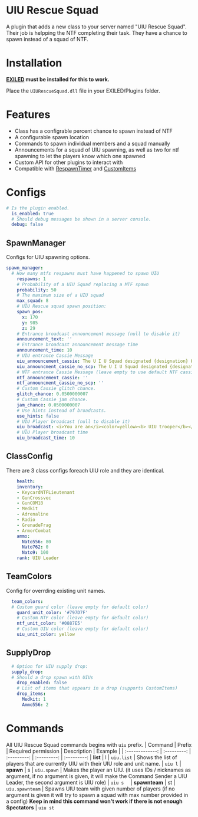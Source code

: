 # UIU Rescue Squad

A plugin that adds a new class to your server named "UIU Rescue Squad". Their job is helpping the NTF completing their task. They have a chance to spawn instead of a squad of NTF.

# Installation

**[EXILED](https://github.com/galaxy119/EXILED) must be installed for this to work.**

Place the `UIURescueSquad.dll` file in your EXILED/Plugins folder.

# Features

* Class has a configrable percent chance to spawn instead of NTF
* A configurable spawn location
* Commands to spawn individual members and a squad manually
* Announcements for a squad of UIU spawning, as well as two for ntf spawning to let the players know which one spawned
* Custom API for other plugins to interact with
* Compatible with [RespawnTimer](https://github.com/Michal78900/RespawnTimer) and [CustomItems](https://github.com/Exiled-Team/CustomItems)

# Configs
```yml
# Is the plugin enabled.
  is_enabled: true
  # Should debug messages be shown in a server console.
  debug: false
  ```

## SpawnManager
Configs for UIU spawning options.
```yml
spawn_manager:
  # How many mtfs respawns must have happened to spawn UIU
    respawns: 1
    # Probability of a UIU Squad replacing a MTF spawn
    probability: 50
    # The maximum size of a UIU squad
    max_squad: 8
    # UIU Rescue squad spawn position:
    spawn_pos:
      x: 170
      y: 985
      z: 29
    # Entrance broadcast announcement message (null to disable it)
    announcement_text: ''
    # Entrance broadcast announcement message time
    announcement_time: 10
    # UIU entrance Cassie Message
    uiu_announcement_cassie: The U I U Squad designated {designation} HasEntered AwaitingRecontainment {scpnum}
    uiu_announcment_cassie_no_scp: The U I U Squad designated {designation} HasEntered NoSCPsLeft
    # NTF entrance Cassie Message (leave empty to use default NTF cassie entrance)
    ntf_announcement_cassie: ''
    ntf_announcment_cassie_no_scp: ''
    # Custom Cassie glitch chance.
    glitch_chance: 0.0500000007
    # Custom Cassie jam chance.
    jam_chance: 0.0500000007
    # Use hints instead of broadcasts.
    use_hints: false
    # UIU Player broadcast (null to disable it)
    uiu_broadcast: <i>You are an</i><color=yellow><b> UIU trooper</b></color>, <i>help </i><color=#0377fc><b>MTFs</b></color><i> to finish its job</i>
    # UIU Player broadcast time
    uiu_broadcast_time: 10
```

## ClassConfig
There are 3 class configs foreach UIU role and they are identical.
```yml
    health:
    inventory:
    - KeycardNTFLieutenant
    - GunCrossvec
    - GunCOM18
    - Medkit
    - Adrenaline
    - Radio
    - GrenadeFrag
    - ArmorCombat
    ammo:
      Nato556: 80
      Nato762: 0
      Nato9: 100
    rank: UIU Leader
```

## TeamColors
Config for overrding existing unit names.
```yml
  team_colors:
  # Custom guard color (leave empty for default color)
    guard_unit_color: '#797D7F'
    # Custom NTF color (leave empty for default color)
    ntf_unit_color: '#0887E5'
    # Custom UIU color (leave empty for default color)
    uiu_unit_color: yellow
```

## SupplyDrop
```yml
  # Option for UIU supply drop:
  supply_drop:
  # Should a drop spawn with UIUs
    drop_enabled: false
    # List of items that appears in a drop (supports CustomItems)
    drop_items:
      Medkit: 1
      Ammo556: 2
```
# Commands
All UIU Rescue Squad commands begins with `uiu` prefix.
| Command | Prefix | Required permission | Description | Example |
| :-------------: | :---------: | :---------: | :---------: | :---------:
| **list** | l | `uiu.list` | Shows the list of players that are currently UIU with their UIU role and unit name. | `uiu l`
| **spawn** | s | `uiu.spawn` | Makes the player an UIU. (it uses IDs / nicknames as argument, if no argument is given, it will make the Command Sender a UIU Leader, the second argument is UIU role) | `uiu s  `
| **spawnteam** | st | `uiu.spawnteam` | Spawns UIU team with given number of players (if no argument is given it will try to spawn a squad with max number provided in a config) **Keep in mind this command won't work if there is not enough Spectators** | `uiu st`
